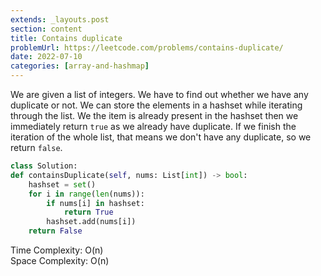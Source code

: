 ```yaml
---
extends: _layouts.post
section: content
title: Contains duplicate
problemUrl: https://leetcode.com/problems/contains-duplicate/
date: 2022-07-10
categories: [array-and-hashmap]
---
```


We are given a list of integers. We have to find out whether we have any duplicate or not. We can store the elements in a hashset while iterating through the list. We the item is already present in the hashset then we immediately return `true` as we already have duplicate. If we finish the iteration of the whole list, that means we don't have any duplicate, so we return `false`.

```python
class Solution:
def containsDuplicate(self, nums: List[int]) -> bool:
    hashset = set()
    for i in range(len(nums)):
        if nums[i] in hashset:
            return True
        hashset.add(nums[i])
    return False
```

Time Complexity: O(n) <br/>
Space Complexity: O(n)